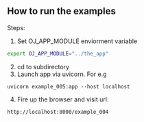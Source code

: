 ## How to run the examples
Steps:
1. Set OJ_APP_MODULE enviorment variable
```bash
export OJ_APP_MODULE="../the_app"
```
2. cd to subdirectory
3. Launch app via  uvicorn. For e.g
```
uvicorn example_005:app --host localhost
```
4. Fire up the browser and visit url:
```
http://localhost:8000/example_004
```
